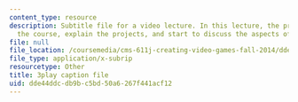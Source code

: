 ```yaml
---
content_type: resource
description: Subtitle file for a video lecture. In this lecture, the professors introduce
  the course, explain the projects, and start to discuss the aspects of various games.
file: null
file_location: /coursemedia/cms-611j-creating-video-games-fall-2014/dde44ddcdb9bc5bd50a6267f441acf12_pfDfriSjFbY.srt
file_type: application/x-subrip
resourcetype: Other
title: 3play caption file
uid: dde44ddc-db9b-c5bd-50a6-267f441acf12
---
```

